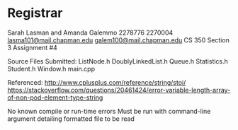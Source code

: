 # Registrar

  Sarah Lasman and Amanda Galemmo
  2278776          2270004
  lasma101@mail.chapman.edu  galem100@mail.chapman.edu
  CS 350 Section 3
  Assignment #4

Source Files Submitted:
  ListNode.h
  DoublyLinkedList.h
  Queue.h
  Statistics.h
  Student.h
  Window.h
  main.cpp

Referenced: http://www.cplusplus.com/reference/string/stoi/ https://stackoverflow.com/questions/20461424/error-variable-length-array-of-non-pod-element-type-string

No known compile or run-time errors
Must be run with command-line argument detailing formatted file to be read
